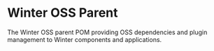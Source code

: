 # Winter OSS Parent

The Winter OSS parent POM providing OSS dependencies and plugin management to Winter components and applications.